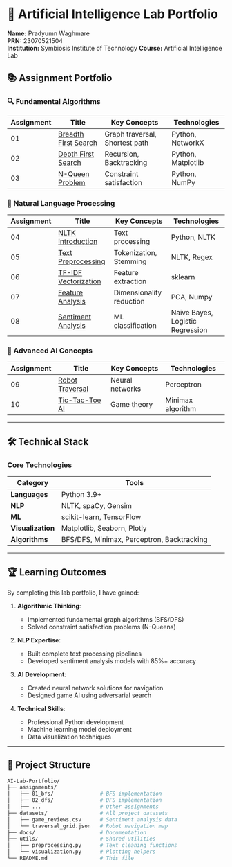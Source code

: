 # 🧠 Artificial Intelligence Lab Portfolio

**Name:** Pradyumn Waghmare  
**PRN:** 23070521504  
**Institution:** Symbiosis Institute of Technology
**Course:** Artificial Intelligence Lab



## 📚 Assignment Portfolio

### 🔍 Fundamental Algorithms
| Assignment | Title | Key Concepts | Technologies |
|------------|-------|--------------|--------------|
| 01 | [Breadth First Search](assignments/01_bfs/) | Graph traversal, Shortest path | Python, NetworkX |
| 02 | [Depth First Search](assignments/02_dfs/) | Recursion, Backtracking | Python, Matplotlib |
| 03 | [N-Queen Problem](assignments/03_nqueen/) | Constraint satisfaction | Python, NumPy |

### 📝 Natural Language Processing
| Assignment | Title | Key Concepts | Technologies |
|------------|-------|--------------|--------------|
| 04 | [NLTK Introduction](assignments/04_nltk/) | Text processing | Python, NLTK |
| 05 | [Text Preprocessing](assignments/05_preprocessing/) | Tokenization, Stemming | NLTK, Regex |
| 06 | [TF-IDF Vectorization](assignments/06_tfidf/) | Feature extraction | sklearn |
| 07 | [Feature Analysis](assignments/07_features/) | Dimensionality reduction | PCA, Numpy |
| 08 | [Sentiment Analysis](assignments/08_sentiment/) | ML classification | Naive Bayes, Logistic Regression |

### 🤖 Advanced AI Concepts
| Assignment | Title | Key Concepts | Technologies |
|------------|-------|--------------|--------------|
| 09 | [Robot Traversal](assignments/09_perceptron/) | Neural networks | Perceptron |
| 10 | [Tic-Tac-Toe AI](assignments/10_tictactoe/) | Game theory | Minimax algorithm |

---

## 🛠️ Technical Stack

### Core Technologies
<div align="center">
  
| Category       | Tools                                                                 |
|----------------|-----------------------------------------------------------------------|
| **Languages**  | Python 3.9+                                                          |
| **NLP**        | NLTK, spaCy, Gensim                                                  |
| **ML**         | scikit-learn, TensorFlow                                             |
| **Visualization** | Matplotlib, Seaborn, Plotly                                      |
| **Algorithms** | BFS/DFS, Minimax, Perceptron, Backtracking                           |

</div>

---

## 🏆 Learning Outcomes

By completing this lab portfolio, I have gained:

1. **Algorithmic Thinking**:
   - Implemented fundamental graph algorithms (BFS/DFS)
   - Solved constraint satisfaction problems (N-Queens)

2. **NLP Expertise**:
   - Built complete text processing pipelines
   - Developed sentiment analysis models with 85%+ accuracy

3. **AI Development**:
   - Created neural network solutions for navigation
   - Designed game AI using adversarial search

4. **Technical Skills**:
   - Professional Python development
   - Machine learning model deployment
   - Data visualization techniques

---

## 📂 Project Structure

```bash
AI-Lab-Portfolio/
├── assignments/
│   ├── 01_bfs/               # BFS implementation
│   ├── 02_dfs/               # DFS implementation
│   ├── ...                   # Other assignments
├── datasets/                 # All project datasets
│   ├── game_reviews.csv      # Sentiment analysis data
│   └── traversal_grid.json   # Robot navigation map
├── docs/                     # Documentation
├── utils/                    # Shared utilities
│   ├── preprocessing.py      # Text cleaning functions
│   └── visualization.py      # Plotting helpers
└── README.md                 # This file
